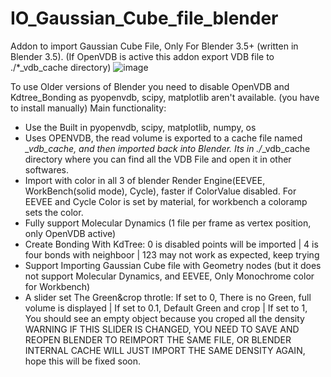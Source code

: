# IO_Gaussian_Cube_file_blender
Addon to import Gaussian Cube File, Only For Blender 3.5+ (written in Blender 3.5). (If OpenVDB is active this addon export VDB file to ./*_vdb_cache directory)
![image](https://github.com/ero646545/IO_Gaussian_Cube_file_blender/assets/30327029/fe48a18c-12d8-4a01-af41-56684837ff60)

To use Older versions of Blender you need to disable OpenVDB and Kdtree_Bonding as  pyopenvdb, scipy, matplotlib aren't available.
(you have to install manually)
Main functionality:
  - Use the Built in pyopenvdb, scipy, matplotlib, numpy, os
  - Uses OPENVDB, the read volume is exported to a cache file named *_vdb_cache, and then imported back into Blender. Its in ./*_vdb_cache directory where you can find all the VDB File and open it in other softwares.
  - Import with color in all 3 of blender Render Engine(EEVEE, WorkBench(solid mode), Cycle), faster if ColorValue disabled. For EEVEE and Cycle Color is set by material, for workbench a coloramp sets the color.
  - Fully support Molecular Dynamics (1 file per frame as vertex position, only OpenVDB active)
  - Create Bonding With KdTree: 0 is disabled points will be imported | 4 is four bonds with neighboor | 123 may not work as expected, keep trying
  - Support Importing Gaussian Cube file with Geometry nodes (but it does not support Molecular Dynamics, and EEVEE, Only Monochrome color for Workbench)
  - A slider set The Green&crop throtle: If set to 0, There is no Green, full volume is displayed | If set to 0.1, Default Green and crop | If set to 1, You should see an empty object because you croped all the density
  WARNING IF THIS SLIDER IS CHANGED, YOU NEED TO SAVE AND REOPEN BLENDER TO REIMPORT THE SAME FILE, OR BLENDER INTERNAL CACHE WILL JUST IMPORT THE SAME DENSITY AGAIN, hope this will be fixed soon.
 
